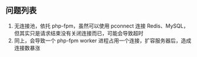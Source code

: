 ## 问题列表

1. 无连接池，依托 php-fpm，虽然可以使用 pconnect 连接 Redis、MySQL，但其实只是请求结束没有关闭连接而已，可能会导致超时
1. 同上，会导致一个 php-fpm worker 进程占用一个连接，扩容服务器后，造成连接数暴涨
